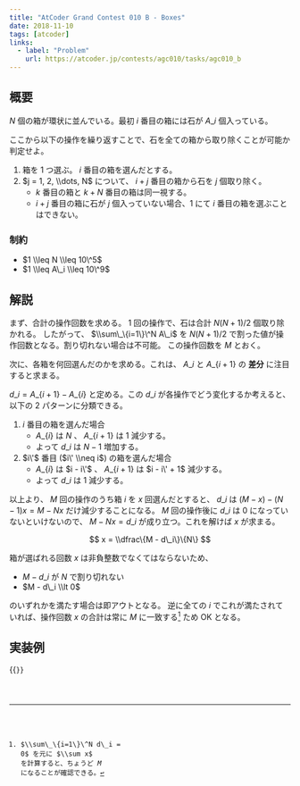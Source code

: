 ```yaml
---
title: "AtCoder Grand Contest 010 B - Boxes"
date: 2018-11-10
tags: [atcoder]
links:
  - label: "Problem"
    url: https://atcoder.jp/contests/agc010/tasks/agc010_b
---
```


## 概要

$N$ 個の箱が環状に並んでいる。最初 $i$ 番目の箱には石が $A\_i$ 個入っている。

ここから以下の操作を繰り返すことで、石を全ての箱から取り除くことが可能か判定せよ。

1. 箱を 1 つ選ぶ。 $i$ 番目の箱を選んだとする。
2. $j = 1, 2, \\dots, N$ について、 $i + j$ 番目の箱から石を $j$ 個取り除く。
   - $k$ 番目の箱と $k + N$ 番目の箱は同一視する。
   - $i + j$ 番目の箱に石が $j$ 個入っていない場合、1 にて $i$ 番目の箱を選ぶことはできない。

### 制約

- $1 \\leq N \\leq 10\^5$
- $1 \\leq A\_i \\leq 10\^9$

## 解説

まず、合計の操作回数を求める。
1 回の操作で、石は合計 $N (N + 1) / 2$ 個取り除かれる。
したがって、 $\\sum\_\{i=1\}\^N A\_i$ を $N (N + 1) / 2$ で割った値が操作回数となる。割り切れない場合は不可能。
この操作回数を $M$ とおく。

次に、各箱を何回選んだのかを求める。これは、 $A\_i$ と $A\_\{i + 1\}$ の **差分** に注目すると求まる。

$d\_i = A\_\{i + 1\} - A\_\{i\}$ と定める。この $d\_i$ が各操作でどう変化するか考えると、以下の 2 パターンに分類できる。

1. $i$ 番目の箱を選んだ場合
   - $A\_\{i\}$ は $N$ 、 $A\_\{i + 1\}$ は $1$ 減少する。
   - よって $d\_i$ は $N - 1$ 増加する。
2. $i\'$ 番目 ($i\' \\neq i$) の箱を選んだ場合
   - $A\_\{i\}$ は $i - i\'$ 、 $A\_\{i + 1\}$ は $i - i\' + 1$ 減少する。
   - よって $d\_i$ は $1$ 減少する。

以上より、 $M$ 回の操作のうち箱 $i$ を $x$ 回選んだとすると、 $d\_i$ は $(M - x) - (N - 1) x = M - Nx$ だけ減少することになる。 
$M$ 回の操作後に $d\_i$ は $0$ になっていないといけないので、 $M - Nx = d\_i$ が成り立つ。これを解けば $x$ が求まる。

$$
x = \\dfrac\{M - d\_i\}\{N\}
$$

箱が選ばれる回数 $x$ は非負整数でなくてはならないため、

- $M - d\_i$ が $N$ で割り切れない
- $M - d\_i \\lt 0$

のいずれかを満たす場合は即アウトとなる。
逆に全ての $i$ でこれが満たされていれば、操作回数 $x$ の合計は常に $M$ に一致する[^1] ため OK となる。

[^1]: $\\sum\_\{i=1\}\^N d\_i = 0$ を元に $\\sum x$ を計算すると、ちょうど $M$ になることが確認できる。

## 実装例

{{<code file="0.cpp" language="cpp">}}
